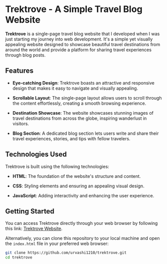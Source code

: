 # Trektrove - A Simple Travel Blog Website


**Trektrove** is a single-page travel blog website that I developed when I was just starting my journey into web development. It's a simple yet visually appealing website designed to showcase beautiful travel destinations from around the world and provide a platform for sharing travel experiences through blog posts.

## Features

- **Eye-catching Design**: Trektrove boasts an attractive and responsive design that makes it easy to navigate and visually appealing.

- **Scrollable Layout**: The single-page layout allows users to scroll through the content effortlessly, creating a smooth browsing experience.

- **Destination Showcase**: The website showcases stunning images of travel destinations from across the globe, inspiring wanderlust in visitors.

- **Blog Section**: A dedicated blog section lets users write and share their travel experiences, stories, and tips with fellow travelers.

## Technologies Used

Trektrove is built using the following technologies:

- **HTML**: The foundation of the website's structure and content.

- **CSS**: Styling elements and ensuring an appealing visual design.

- **JavaScript**: Adding interactivity and enhancing the user experience.

## Getting Started

You can access Trektrove directly through your web browser by following this link: [Trektrove Website](https://your-website-link-here.com).

Alternatively, you can clone this repository to your local machine and open the `index.html` file in your preferred web browser:

```bash
git clone https://github.com/urvashi1210/trektrove.git
cd trektrove
